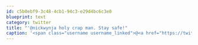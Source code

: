 ```yaml
---
id: c5b0ebf9-3c48-4cb1-94c3-e29d4bc6c3e0
blueprint: text
category: twitter
title: "'@nickwynja holy crap man. Stay safe!"
caption: '<span class="username username_linked">@<a href="https://twitter.com/nickwynja" title="Nick Wynja">nickwynja</a></span> holy crap man. Stay safe!'
---
```

